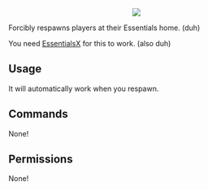<p align="center">
  <img src="https://i.imgur.com/LITGIiL.png">
</p>

Forcibly respawns players at their Essentials home. (duh)

You need [EssentialsX](https://www.spigotmc.org/resources/essentialsx.9089/) for this to work. (also duh)

## Usage
It will automatically work when you respawn.

## Commands
None!

## Permissions
None!
